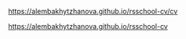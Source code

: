 https://alembakhytzhanova.github.io/rsschool-cv/cv

https://alembakhytzhanova.github.io/rsschool-cv

